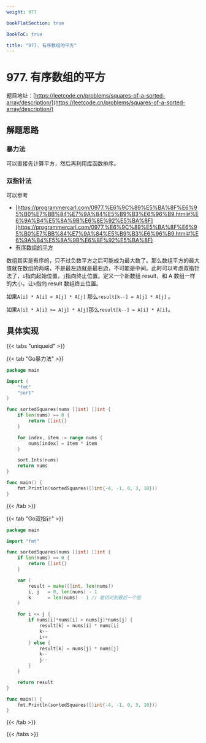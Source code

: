 ```yaml
---
weight: 977

bookFlatSection: true

BookToC: true

title: "977. 有序数组的平方"
---
```


# 977. 有序数组的平方

题目地址：[https://leetcode.cn/problems/squares-of-a-sorted-array/description/](https://leetcode.cn/problems/squares-of-a-sorted-array/description/)

## 解题思路

### 暴力法

可以直接先计算平方，然后再利用库函数排序。

### 双指针法

可以参考

+ [https://programmercarl.com/0977.%E6%9C%89%E5%BA%8F%E6%95%B0%E7%BB%84%E7%9A%84%E5%B9%B3%E6%96%B9.html#%E6%9A%B4%E5%8A%9B%E6%8E%92%E5%BA%8F](https://programmercarl.com/0977.%E6%9C%89%E5%BA%8F%E6%95%B0%E7%BB%84%E7%9A%84%E5%B9%B3%E6%96%B9.html#%E6%9A%B4%E5%8A%9B%E6%8E%92%E5%BA%8F)
+ [有序数组的平方](https://www.bilibili.com/video/BV1QB4y1D7ep)

数组其实是有序的，只不过负数平方之后可能成为最大数了。那么数组平方的最大值就在数组的两端，不是最左边就是最右边，不可能是中间。此时可以考虑双指针法了，`i`指向起始位置，`j`指向终止位置。定义一个新数组 result，和 A 数组一样的大小，让`k`指向 result 数组终止位置。

如果`A[i] * A[i] < A[j] * A[j]` 那么`result[k--] = A[j] * A[j]` 。

如果`A[i] * A[i] >= A[j] * A[j]`那么`result[k--] = A[i] * A[i]`。

## 具体实现

{{< tabs "uniqueid" >}}

{{< tab "Go暴力法" >}}

```go
package main

import (
	"fmt"
	"sort"
)

func sortedSquares(nums []int) []int {
	if len(nums) == 0 {
		return []int{}
	}

	for index, item := range nums {
		nums[index] = item * item
	}

	sort.Ints(nums)
	return nums
}

func main() {
	fmt.Println(sortedSquares([]int{-4, -1, 0, 3, 10}))
}

```

{{< /tab  >}}

{{< tab "Go双指针" >}}

```go
package main

import "fmt"

func sortedSquares(nums []int) []int {
	if len(nums) == 0 {
		return []int{}
	}

	var (
		result = make([]int, len(nums))
		i, j   = 0, len(nums) - 1
		k      = len(nums) - 1 // 能访问到最后一个值
	)

	for i <= j {
		if nums[i]*nums[i] > nums[j]*nums[j] {
			result[k] = nums[i] * nums[i]
			k--
			i++
		} else {
			result[k] = nums[j] * nums[j]
			k--
			j--
		}
	}

	return result
}

func main() {
	fmt.Println(sortedSquares([]int{-4, -1, 0, 3, 10}))
}

```

{{< /tab  >}}

{{< /tabs  >}}






